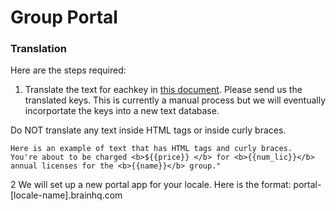 Group Portal
==================

### Translation
Here are the steps required:
1. Translate the text for eachkey in [this document](portal_txtkeys.json). Please send us the translated keys. This is currently a manual process but we will eventually incorportate the keys into a new text database. 

Do NOT translate any text inside HTML tags or inside curly braces. 
```
Here is an example of text that has HTML tags and curly braces. 
You're about to be charged <b>${{price}} </b> for <b>{{num_lic}}</b> annual licenses for the <b>{{name}}</b> group."
```


2 We will set up a new portal app for your locale. Here is the format: 
portal-[locale-name].brainhq.com
